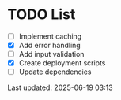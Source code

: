 # TODO List

- [ ] Implement caching
- [x] Add error handling
- [ ] Add input validation
- [x] Create deployment scripts
- [ ] Update dependencies

Last updated: 2025-06-19 03:13
